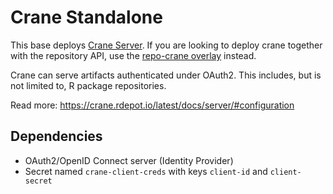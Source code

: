 # Crane Standalone

This base deploys [Crane Server](https://crane.rdepot.io). If you are looking to deploy crane together with the repository API, use the [repo-crane overlay](../../overlays/repo-crane/) instead.

Crane can serve artifacts authenticated under OAuth2. This includes, but is not limited to, R package repositories.

Read more: https://crane.rdepot.io/latest/docs/server/#configuration

## Dependencies

* OAuth2/OpenID Connect server (Identity Provider)
* Secret named `crane-client-creds` with keys `client-id` and `client-secret`

